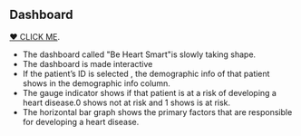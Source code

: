 ## Dashboard

[❤ CLICK ME]( https://krishnakalisarkar.github.io/Be_Heart_Smart/).

* The dashboard called "Be Heart Smart"is slowly taking shape.
* The dashboard is made interactive
* If the patient’s ID is selected , the demographic info of that patient shows in the demographic info column.
* The gauge indicator shows if that patient is at a risk of developing a heart disease.0 shows not at risk and 1 shows is at risk.
* The horizontal bar graph shows the primary factors that are responsible for developing a heart disease.
